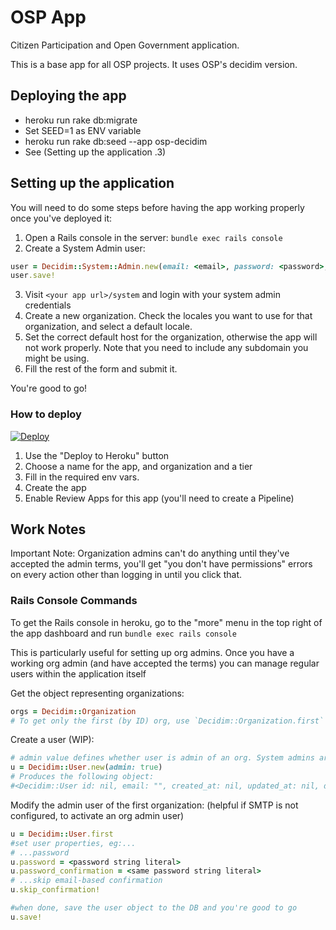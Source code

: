 # OSP App

Citizen Participation and Open Government application.

This is a base app for all OSP projects. It uses OSP's decidim version.

## Deploying the app

* heroku run rake db:migrate
* Set SEED=1 as ENV variable
* heroku run rake db:seed --app osp-decidim
* See (Setting up the application .3)


## Setting up the application

You will need to do some steps before having the app working properly once you've deployed it:

1. Open a Rails console in the server: `bundle exec rails console`
2. Create a System Admin user:
```ruby
user = Decidim::System::Admin.new(email: <email>, password: <password>, password_confirmation: <password>)
user.save!
```
3. Visit `<your app url>/system` and login with your system admin credentials
4. Create a new organization. Check the locales you want to use for that organization, and select a default locale.
5. Set the correct default host for the organization, otherwise the app will not work properly. Note that you need to include any subdomain you might be using.
6. Fill the rest of the form and submit it.

You're good to go!

### How to deploy

[![Deploy](https://www.herokucdn.com/deploy/button.svg)](https://heroku.com/deploy)

1. Use the "Deploy to Heroku" button
1. Choose a name for the app, and organization and a tier
1. Fill in the required env vars.
1. Create the app
1. Enable Review Apps for this app (you'll need to create a Pipeline)


## Work Notes

Important Note: Organization admins can't do anything until they've accepted the admin terms, you'll get "you don't have permissions" errors on every action other than logging in until you click that.


### Rails Console Commands

To get the Rails console in heroku, go to the "more" menu in the top right of the app dashboard and run `bundle exec rails console`

This is particularly useful for setting up org admins. Once you have a working org admin (and have accepted the terms) you can manage
regular users within the application itself

Get the object representing organizations:

```Ruby
orgs = Decidim::Organization
# To get only the first (by ID) org, use `Decidim::Organization.first`
```

Create a user (WIP):

```Ruby
# admin value defines whether user is admin of an org. System admins are created with Decidim::System as shown above
u = Decidim::User.new(admin: true)
# Produces the following object:
#<Decidim::User id: nil, email: "", created_at: nil, updated_at: nil, decidim_organization_id: nil, name: nil, locale: nil, avatar: nil, delete_reason: nil, deleted_at: nil, admin: false, managed: false, roles: [], email_on_notification: false, nickname: "", personal_url: nil, about: nil, accepted_tos_version: nil, officialized_at: nil, officialized_as: nil, newsletter_token: "", newsletter_notifications_at: nil, extended_data: {}, following_count: 0, followers_count: 0, notification_types: "all", admin_terms_accepted_at: nil, session_token: nil, direct_message_types: "all">

```

Modify the admin user of the first organization: (helpful if SMTP is not configured, to activate an org admin user)

```Ruby
u = Decidim::User.first
#set user properties, eg:... 
# ...password
u.password = <password string literal>
u.password_confirmation = <same password string literal>
# ...skip email-based confirmation
u.skip_confirmation!

#when done, save the user object to the DB and you're good to go
u.save!
```


